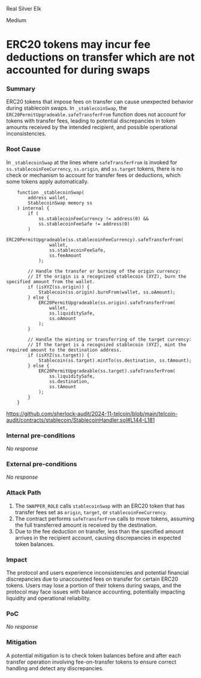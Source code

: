Real Silver Elk

Medium

# ERC20 tokens may incur fee deductions on transfer which are not accounted for during swaps

### Summary

ERC20 tokens that impose fees on transfer can cause unexpected behavior during stablecoin swaps. In `_stablecoinSwap`, the `ERC20PermitUpgradeable.safeTransferFrom` function does not account for tokens with transfer fees, leading to potential discrepancies in token amounts received by the intended recipient, and possible operational inconsistencies.


### Root Cause

In `_stablecoinSwap` at the lines where `safeTransferFrom` is invoked for `ss.stablecoinFeeCurrency`, `ss.origin`, and `ss.target` tokens, there is no check or mechanism to account for transfer fees or deductions, which some tokens apply automatically.
```solidity
    function _stablecoinSwap(
        address wallet,
        StablecoinSwap memory ss
    ) internal {
        if (
            ss.stablecoinFeeCurrency != address(0) &&
            ss.stablecoinFeeSafe != address(0)
        )
            ERC20PermitUpgradeable(ss.stablecoinFeeCurrency).safeTransferFrom(
                wallet,
                ss.stablecoinFeeSafe,
                ss.feeAmount
            );

        // Handle the transfer or burning of the origin currency:
        // If the origin is a recognized stablecoin (XYZ), burn the specified amount from the wallet.
        if (isXYZ(ss.origin)) {
            Stablecoin(ss.origin).burnFrom(wallet, ss.oAmount);
        } else {
            ERC20PermitUpgradeable(ss.origin).safeTransferFrom(
                wallet,
                ss.liquiditySafe,
                ss.oAmount
            );
        }

        // Handle the minting or transferring of the target currency:
        // If the target is a recognized stablecoin (XYZ), mint the required amount to the destination address.
        if (isXYZ(ss.target)) {
            Stablecoin(ss.target).mintTo(ss.destination, ss.tAmount);
        } else {
            ERC20PermitUpgradeable(ss.target).safeTransferFrom(
                ss.liquiditySafe,
                ss.destination,
                ss.tAmount
            );
        }
    }
```
https://github.com/sherlock-audit/2024-11-telcoin/blob/main/telcoin-audit/contracts/stablecoin/StablecoinHandler.sol#L144-L181

### Internal pre-conditions

_No response_

### External pre-conditions

_No response_

### Attack Path

1. The `SWAPPER_ROLE` calls `stablecoinSwap` with an ERC20 token that has transfer fees set as `origin`, `target`, or `stablecoinFeeCurrency`.
2. The contract performs `safeTransferFrom` calls to move tokens, assuming the full transferred amount is received by the destination.
3. Due to the fee deduction on transfer, less than the specified amount arrives in the recipient account, causing discrepancies in expected token balances.


### Impact

The protocol and users experience inconsistencies and potential financial discrepancies due to unaccounted fees on transfer for certain ERC20 tokens. Users may lose a portion of their tokens during swaps, and the protocol may face issues with balance accounting, potentially impacting liquidity and operational reliability.


### PoC

_No response_

### Mitigation

A potential mitigation is to check token balances before and after each transfer operation involving fee-on-transfer tokens to ensure correct handling and detect any discrepancies.